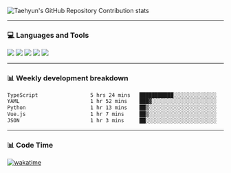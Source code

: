 ![Taehyun's GitHub Repository Contribution stats](https://github-contributor-stats.vercel.app/api?username=croatialu&combine_all_yearly_contributions=true)

<hr>

### 💻 Languages and Tools

<code><a href="https://nodejs.org/en"><img src="https://api.iconify.design/skill-icons:nodejs-light.svg" /></a></code>
<code><a href="https://www.typescriptlang.org/"><img src="https://api.iconify.design/logos:typescript-icon.svg" /></a></code>
<code><a href="https://react.dev"><img src="https://api.iconify.design/logos:react.svg" /></a></code>
<code><a href="https://github.com/vuejs/core"><img src="https://api.iconify.design/logos:vue.svg" /></a></code> 
<code><a href="https://www.docker.com/"><img src="https://api.iconify.design/logos:docker-icon.svg" /></a></code> 

<hr>

### 📊 Weekly development breakdown

<!--START_SECTION:waka-->

```txt
TypeScript                 5 hrs 24 mins   ███████████░░░░░░░░░░░░░░   43.58 %
YAML                       1 hr 52 mins    ███▓░░░░░░░░░░░░░░░░░░░░░   15.07 %
Python                     1 hr 13 mins    ██▒░░░░░░░░░░░░░░░░░░░░░░   09.82 %
Vue.js                     1 hr 7 mins     ██▒░░░░░░░░░░░░░░░░░░░░░░   09.09 %
JSON                       1 hr 3 mins     ██░░░░░░░░░░░░░░░░░░░░░░░   08.55 %
```

<!--END_SECTION:waka-->

<hr>

### 📊 Code Time

[![wakatime](https://wakatime.com/badge/user/385c169e-5cb1-4640-b485-74e2af473e5d.svg)](https://wakatime.com/@croatialu)
